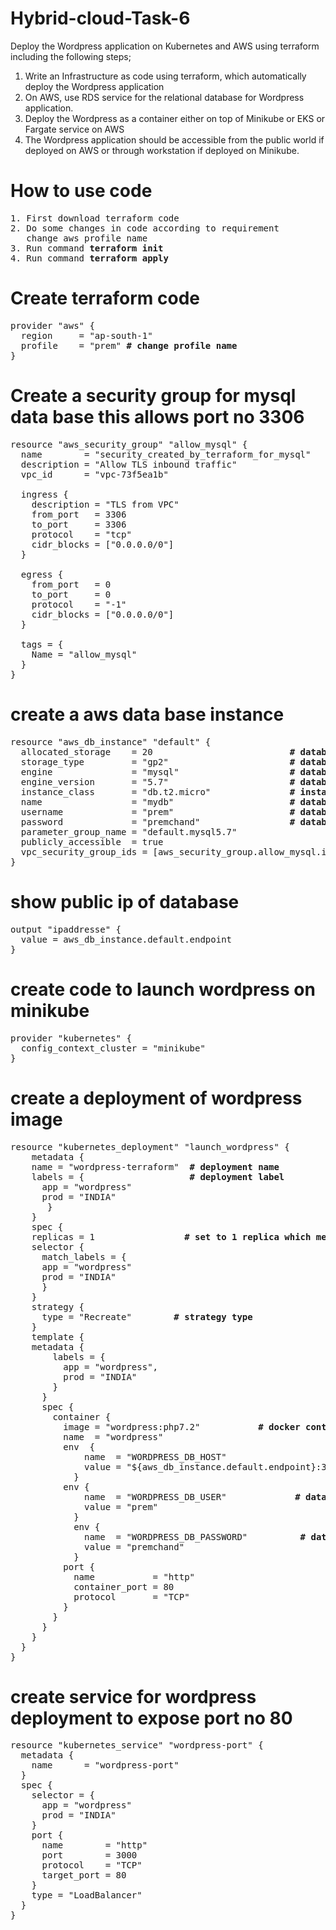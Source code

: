 # Hybrid-cloud-Task-6
Deploy the Wordpress application on Kubernetes and AWS using terraform including the following steps;

1.  Write an Infrastructure as code using terraform, which automatically deploy the Wordpress application
2.  On AWS, use RDS service for the relational database for Wordpress application.
3. Deploy the Wordpress as a container either on top of Minikube or EKS or Fargate service on AWS
4. The Wordpress application should be accessible from the public world if deployed on AWS or through workstation if deployed on Minikube.


# How to use code
<pre>
1. First download terraform code
2. Do some changes in code according to requirement
   change aws profile name 
3. Run command <b>terraform init</b>
4. Run command <b>terraform apply</b> </pre>

# Create  terraform code
<pre>
provider "aws" {
  region     = "ap-south-1"
  profile    = "prem" <b># change profile name</b>
}
</pre>
# Create a security group for mysql data base this allows port no 3306 
<pre>
resource "aws_security_group" "allow_mysql" {
  name        = "security_created_by_terraform_for_mysql"
  description = "Allow TLS inbound traffic"
  vpc_id      = "vpc-73f5ea1b"

  ingress {
    description = "TLS from VPC"
    from_port   = 3306
    to_port     = 3306
    protocol    = "tcp"
    cidr_blocks = ["0.0.0.0/0"]
  }

  egress {
    from_port   = 0
    to_port     = 0
    protocol    = "-1"
    cidr_blocks = ["0.0.0.0/0"]
  }

  tags = {
    Name = "allow_mysql"
  }
}
</pre>
# create a aws data base instance
<pre>
resource "aws_db_instance" "default" {
  allocated_storage    = 20                          <b># database storage size </b>
  storage_type         = "gp2"                       <b># database storage type </b>
  engine               = "mysql"                     <b># database type or database engine name </b>
  engine_version       = "5.7"                       <b># database version</b>
  instance_class       = "db.t2.micro"               <b># instance type in which database run</b>
  name                 = "mydb"                      <b># database name</b>
  username             = "prem"                      <b># database username</b>
  password             = "premchand"                 <b># database password</b> 
  parameter_group_name = "default.mysql5.7"          
  publicly_accessible  = true
  vpc_security_group_ids = [aws_security_group.allow_mysql.id,]
}
</pre>
# show public ip of database 
<pre>
output "ipaddresse" {
  value = aws_db_instance.default.endpoint
}
</pre>

# create code to launch wordpress on minikube
<pre>
provider "kubernetes" {
  config_context_cluster = "minikube"
}
</pre>
# create a deployment of wordpress image
<pre>
resource "kubernetes_deployment" "launch_wordpress" {
    metadata {
    name = "wordpress-terraform"  <b># deployment name</b>
    labels = {                    <b># deployment label</b>
      app = "wordpress"
      prod = "INDIA"
       }
    }
    spec {
    replicas = 1                 <b># set to 1 replica which means one wordpress container always run</b>  
    selector {
      match_labels = {
      app = "wordpress"
      prod = "INDIA"
      }
    }
    strategy {
      type = "Recreate"        <b># strategy type</b>
    }
    template {
    metadata {
        labels = {
          app = "wordpress",
          prod = "INDIA"
        }
      }
      spec {
        container {
          image = "wordpress:php7.2"           <b># docker container name of wordpress image</b>
          name  = "wordpress"
          env  {
              name  = "WORDPRESS_DB_HOST"                    <b># wordpress database host name or url </b>
              value = "${aws_db_instance.default.endpoint}:3306"
            }
          env {
              name  = "WORDPRESS_DB_USER"             <b># database user name </b>
              value = "prem"
            }          
            env {
              name  = "WORDPRESS_DB_PASSWORD"          <b># database password</b>
              value = "premchand"
            }
          port {
            name           = "http"
            container_port = 80
            protocol       = "TCP"
          } 
        }
      }
    }
  }
}
</pre>
# create service for wordpress deployment to expose port no 80 
<pre>
resource "kubernetes_service" "wordpress-port" {
  metadata {
    name      = "wordpress-port"
  }
  spec {
    selector = {
      app = "wordpress"
      prod = "INDIA"     
    }
    port {
      name        = "http"
      port        = 3000
      protocol    = "TCP"
      target_port = 80
    }   
    type = "LoadBalancer"
  }
}
</pre>
